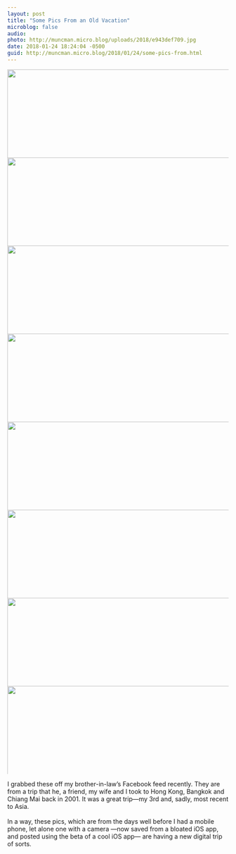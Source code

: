 ```yaml
---
layout: post
title: "Some Pics From an Old Vacation"
microblog: false
audio: 
photo: http://muncman.micro.blog/uploads/2018/e943def709.jpg
date: 2018-01-24 18:24:04 -0500
guid: http://muncman.micro.blog/2018/01/24/some-pics-from.html
---
```




<img src="http://muncman.micro.blog/uploads/2018/13fe4b608b.jpg" width="600" height="600" style="max-height: 200px; width: auto;" /><img src="http://muncman.micro.blog/uploads/2018/1d86503cd8.jpg" width="600" height="600" style="max-height: 200px; width: auto;" /><img src="http://muncman.micro.blog/uploads/2018/25276c3b44.jpg" width="600" height="600" style="max-height: 200px; width: auto;" /><img src="http://muncman.micro.blog/uploads/2018/597c0e2679.jpg" width="600" height="600" style="max-height: 200px; width: auto;" /><img src="http://muncman.micro.blog/uploads/2018/674338d335.jpg" width="600" height="600" style="max-height: 200px; width: auto;" /><img src="http://muncman.micro.blog/uploads/2018/854585cc5c.jpg" width="600" height="600" style="max-height: 200px; width: auto;" /><img src="http://muncman.micro.blog/uploads/2018/d2cbd079f0.jpg" width="600" height="600" style="max-height: 200px; width: auto;" /><img src="http://muncman.micro.blog/uploads/2018/e943def709.jpg" width="600" height="600" style="max-height: 200px; width: auto;" />

I grabbed these off my brother-in-law&rsquo;s Facebook feed recently. They are from a trip that he, a friend, my wife and I took to Hong Kong, Bangkok and Chiang Mai back in 2001. It was a great trip&mdash;my 3rd and, sadly, most recent to Asia. <br /><br />In a way, these pics, which are from the days well before I had a mobile phone, let alone one with a camera &mdash;now saved from a bloated iOS app, and posted using the beta of a cool iOS app&mdash; are having a new digital trip of sorts. 




